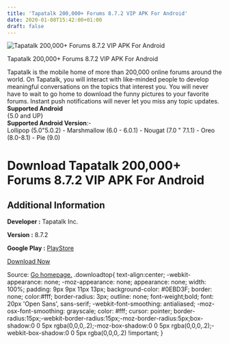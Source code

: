 ```yaml
---
title: 'Tapatalk 200,000+ Forums 8.7.2 VIP APK For Android'
date: 2020-01-08T15:42:00+01:00
draft: false
---
```


![Tapatalk 200,000+ Forums 8.7.2 VIP APK For Android](https://i1.wp.com/apkhome.net/wp-content/uploads/2020/01/Tapatalk-200000-Forums-8.7.2-VIP.png "Tapatalk 200,000+ Forums 8.7.2 VIP APK For Android")

  

Tapatalk 200,000+ Forums 8.7.2 VIP APK For Android

Tapatalk is the mobile home of more than 200,000 online forums around the world. On Tapatalk, you will interact with like-minded people to develop meaningful conversations on the topics that interest you. You will never have to wait to go home to download the funny pictures to your favorite forums. Instant push notifications will never let you miss any topic updates.  
**Supported Android**  
{5.0 and UP}  
**Supported Android Version**:-  
Lollipop (5.0"5.0.2) - Marshmallow (6.0 - 6.0.1) - Nougat (7.0 " 7.1.1) - Oreo (8.0-8.1) - Pie (9.0)

Download Tapatalk 200,000+ Forums 8.7.2 VIP APK For Android
===========================================================

Additional Information
----------------------

**Developer :** Tapatalk Inc.

**Version :** 8.7.2

**Google Play :** [PlayStore](https://play.google.com/store/apps/details?id=com.quoord.tapatalkpro.activity)

  

[Download Now](https://store4app.co/post/tapatalk-200-000-forums-8-7-2-vip-apk-for-android_1578494394)

  
Source: [Go homepage.](https://store4app.co/post/tapatalk-200-000-forums-8-7-2-vip-apk-for-android_1578494394) .downloadtop{ text-align:center; -webkit-appearance: none; -moz-appearance: none; appearance: none; width: 100%; padding: 9px 9px 11px 13px; background-color: #0EBD3F; border: none; color:#fff; border-radius: 3px; outline: none; font-weight;bold; font: 20px 'Open Sans', sans-serif; -webkit-font-smoothing: antialiased; -moz-osx-font-smoothing: grayscale; color: #fff; cursor: pointer; border-radius:15px;-webkit-border-radius:15px;-moz-border-radius:5px;box-shadow:0 0 5px rgba(0,0,0,.2);-moz-box-shadow:0 0 5px rgba(0,0,0,.2);-webkit-box-shadow:0 0 5px rgba(0,0,0,.2) !important; }